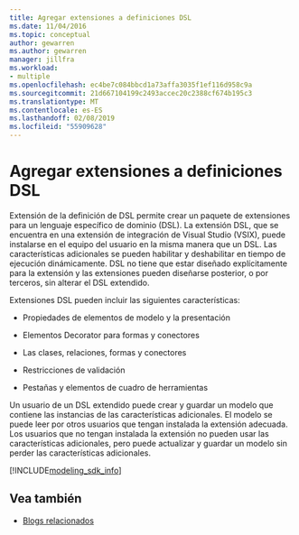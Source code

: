 ```yaml
---
title: Agregar extensiones a definiciones DSL
ms.date: 11/04/2016
ms.topic: conceptual
author: gewarren
ms.author: gewarren
manager: jillfra
ms.workload:
- multiple
ms.openlocfilehash: ec4be7c084bbcd1a73affa3035f1ef116d958c9a
ms.sourcegitcommit: 21d667104199c2493accec20c2388cf674b195c3
ms.translationtype: MT
ms.contentlocale: es-ES
ms.lasthandoff: 02/08/2019
ms.locfileid: "55909628"
---
```

# <a name="add-extensions-to-dsl-definitions"></a>Agregar extensiones a definiciones DSL

Extensión de la definición de DSL permite crear un paquete de extensiones para un lenguaje específico de dominio (DSL). La extensión DSL, que se encuentra en una extensión de integración de Visual Studio (VSIX), puede instalarse en el equipo del usuario en la misma manera que un DSL. Las características adicionales se pueden habilitar y deshabilitar en tiempo de ejecución dinámicamente. DSL no tiene que estar diseñado explícitamente para la extensión y las extensiones pueden diseñarse posterior, o por terceros, sin alterar el DSL extendido.

Extensiones DSL pueden incluir las siguientes características:

-   Propiedades de elementos de modelo y la presentación

-   Elementos Decorator para formas y conectores

-   Las clases, relaciones, formas y conectores

-   Restricciones de validación

-   Pestañas y elementos de cuadro de herramientas

Un usuario de un DSL extendido puede crear y guardar un modelo que contiene las instancias de las características adicionales. El modelo se puede leer por otros usuarios que tengan instalada la extensión adecuada. Los usuarios que no tengan instalada la extensión no pueden usar las características adicionales, pero puede actualizar y guardar un modelo sin perder las características adicionales.

[!INCLUDE[modeling_sdk_info](includes/modeling_sdk_info.md)]

## <a name="see-also"></a>Vea también

- [Blogs relacionados](https://blogs.msdn.microsoft.com/visualstudioalm/tag/code-index/)
